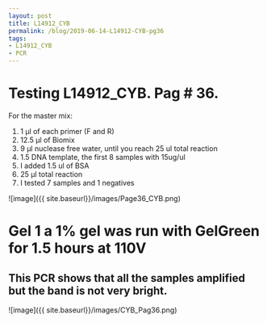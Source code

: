 ```yaml
---
layout: post
title: L14912_CYB
permalink: /blog/2019-06-14-L14912-CYB-pg36
tags:
- L14912_CYB
- PCR
---
```


# Testing L14912_CYB. Pag # 36.

For the master mix:

1. 1 µl of each primer (F and R)
2. 12.5 µl of Biomix
3. 9 µl nuclease free water, until you reach 25 ul total reaction
4. 1.5 DNA template, the first 8 samples with 15ug/ul
5. I added 1.5 ul of BSA
6. 25 µl total reaction
7. I tested 7 samples and 1 negatives


![image]({{ site.baseurl}}/images/Page36_CYB.png)

# Gel 1 a 1% gel was run with GelGreen for 1.5 hours at 110V

##  This PCR shows that all the samples amplified but the band is not very bright.

![image]({{ site.baseurl}}/images/CYB_Pag36.png)
